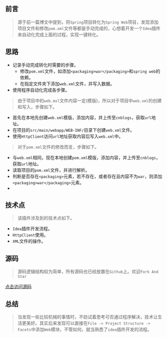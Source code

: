 ## 前言

> 源于前一篇博文中提到，将`Spring`项目转化为`Spring
Web`项目，发现添加项目文件和修改`pom.xml`文件等都是手动完成的，心想着开发一个`Idea`插件来自动化完成上面的过程，实现一键转化。

## 思路

  * 记录手动完成转化时需要的步骤。 
    * 修改`pom.xml`文件，如添加`<packaging>war</packaging>`和`spring web`的依赖。
    * 在指定文件夹下添加`web.xml`文件，并写入数据。
  * 使用程序自动化完成各步骤。

> 由于项目中的`web.mxl`文件内容一定(模版)，所以对于项目中`web.xml`的创建和写入，步骤如下。

  * 首先在本地先创建`web.xml`模版，添加内容，并上传至`cnblogs`，获取`url`地址。
  * 在项目的`src/main/webapp/WEB-INF/`目录下创建`web.xml`文件。
  * 使用`HttpClient`访问`url`地址获取内容后写入`web.xml`中。

> 对于`pom.xml`文件的修改而言，步骤如下。

  * 与`web.xml`相同，现在本地创建`pom.xml`模版，添加内容，并上传至`cnblogs`，获取`url`地址。
  * 读取项目的`pom.xml`文件，并进行解析。
  * 判断是否存在`<packaging>`元素，若不存在，或者存在且内容不为`war`，则添加`<packaging>war</packaging>`元素。
  * 

## 技术点

> 该插件涉及到的技术点如下。

  * `Idea`插件开发流程。
  * `HttpClient`使用。
  * `XML`文件的操作。

## 源码

> 源码逻辑结构较为简单，所有源码也已经放置在`Github`上。欢迎`Fork And Star`

[点击访问源码](https://github.com/leesf/SpringWebConverter)

## 总结

> 当发现一些比较机械的事情时，不妨试着思考可否通过程序解决，技术让生活更美好。其实后来发现可以直接在`File -> Project Structure
-> Facets`中添加`Web`模块，不管如何，就当熟悉了`idea`插件开发的流程。

